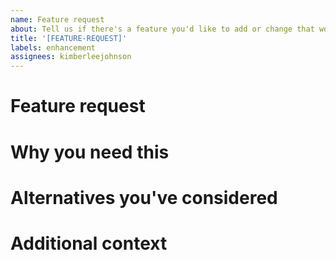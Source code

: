 ```yaml
---
name: Feature request
about: Tell us if there's a feature you'd like to add or change that would be helpful.
title: '[FEATURE-REQUEST]'
labels: enhancement
assignees: kimberleejohnson
---
```


# Feature request

<!--- Tell us about the feature you need added to daily-js -->

# Why you need this

<!--- Please give us a bit more information about how this feature will help you.  -->

# Alternatives you've considered

<!--- Have you looked into alternatives because we don't yet have the feature that you need? If so, please tell us!  -->

# Additional context

<!--- Please share anything else that you think we should know.  -->
